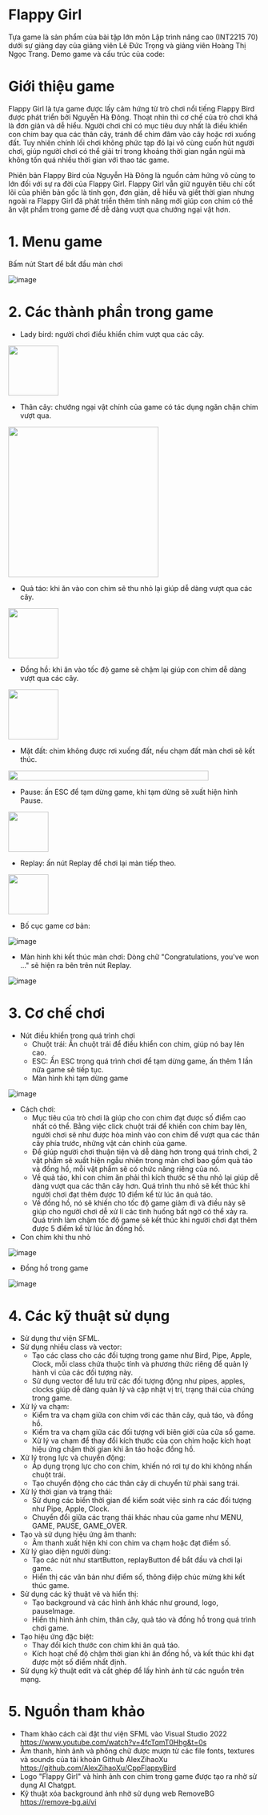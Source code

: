 # Flappy Girl
Tựa game là sản phẩm của bài tập lớn môn Lập trình nâng cao (INT2215 70) dưới sự giảng dạy của giảng viên Lê Đức Trọng và giảng viên Hoàng Thị Ngọc Trang. 
Demo game và cấu trúc của code:
# Giới thiệu game
Flappy Girl là tựa game được lấy cảm hứng từ trò chơi nổi tiếng Flappy Bird được phát triển bởi Nguyễn Hà Đông. Thoạt nhìn thì cơ chế của trò chơi khá là đơn giản và dễ hiểu. Người chơi chỉ có mục tiêu duy nhất là điều khiển con chim bay qua các thân cây, tránh để chim đâm vào cây hoặc rơi xuống đất. Tuy nhiên chính lối chơi không phức tạp đó lại vô cùng cuốn hút người chơi, giúp người chơi có thể giải trí trong khoảng thời gian ngắn ngủi mà không tốn quá nhiều thời gian với thao tác game.

Phiên bản Flappy Bird của Nguyễn Hà Đông là nguồn cảm hứng vô cùng to lớn đối với sự ra đời của Flappy Girl. Flappy Girl vẫn giữ nguyên tiêu chí cốt lõi của phiên bản gốc là tinh gọn, đơn giản, dễ hiểu và giết thời gian nhưng ngoài ra Flappy Girl đã phát triển thêm tính năng mới giúp con chim có thể ăn vật phẩm trong game để dễ dàng vượt qua chướng ngại vật hơn.
# 1. Menu game
Bấm nút Start để bắt đầu màn chơi

![image](https://github.com/user-attachments/assets/e73171fc-7b0a-4f95-8765-902f76558da1)
# 2. Các thành phần trong game
- Lady bird: người chơi điều khiển chim vượt qua các cây.

<img src="https://github.com/user-attachments/assets/5916c15d-4e09-4b2d-8675-2c9ae76bacee" width="100" >

- Thân cây: chướng ngại vật chính của game có tác dụng ngăn chặn chim vượt qua.

<img src="https://github.com/user-attachments/assets/3b4bc679-a494-4d17-940f-f98601cb0517" height="300" >

- Quả táo: khi ăn vào con chim sẽ thu nhỏ lại giúp dễ dàng vượt qua các cây.

<img src="https://github.com/user-attachments/assets/a8435077-c9c0-436a-b7dd-11fcf91fb260" width="100" >

- Đồng hồ: khi ăn vào tốc độ game sẽ chậm lại giúp con chim dễ dàng vượt qua các cây.

<img src="https://github.com/user-attachments/assets/057422d1-649b-4a4e-aec5-62463a8c342d" width="100" >

- Mặt đất: chim không được rơi xuống đất, nếu chạm đất màn chơi sẽ kết thúc.

<img src="https://github.com/user-attachments/assets/02e81ce7-416f-455a-ae0a-5c768216a23b" width="400" height="20">

- Pause: ấn ESC để tạm dừng game, khi tạm dừng sẽ xuất hiện hình Pause.

<img src="https://github.com/user-attachments/assets/6eaa7b1b-a323-4f86-a794-3e394d4fa398" width="80" >

- Replay: ấn nút Replay để chơi lại màn tiếp theo.

<img src="https://github.com/user-attachments/assets/61d026c1-fdf4-477f-afdc-2729d3919e4b" width="80" >

- Bố cục game cơ bản:

![image](https://github.com/user-attachments/assets/e5f71a10-da34-4307-9ad2-0b55a4e83ef0)

- Màn hình khi kết thúc màn chơi: Dòng chữ "Congratulations, you've won ..." sẽ hiện ra bên trên nút Replay.

![image](https://github.com/user-attachments/assets/a88b5f46-f95f-4551-9409-3ead116e46e2)

# 3. Cơ chế chơi
- Nút điều khiển trong quá trình chơi
  + Chuột trái: Ấn chuột trái để điều khiển con chim, giúp nó bay lên cao.
  + ESC: Ấn ESC trong quá trình chơi để tạm dừng game, ấn thêm 1 lần nữa game sẽ tiếp tục.
  + Màn hình khi tạm dừng game
 
![image](https://github.com/user-attachments/assets/45992ee2-7d13-413a-ac0c-dea4089661cc)

- Cách chơi:
  + Mục tiêu của trò chơi là giúp cho con chim đạt được số điểm cao nhất có thể. Bằng việc click chuột trái để khiến con chim bay lên, người chơi sẽ như được hòa mình vào con chim để vượt qua các thân cây phía trước, những vật cản chính của game.
  + Để giúp người chơi thuận tiện và dễ dàng hơn trong quá trình chơi, 2 vật phẩm sẽ xuất hiện ngẫu nhiên trong màn chơi bao gồm quả táo và đồng hồ, mỗi vật phẩm sẽ có chức năng riêng của nó.
  + Về quả táo, khi con chim ăn phải thì kích thước sẽ thu nhỏ lại giúp dễ dàng vượt qua các thân cây hơn. Quá trình thu nhỏ sẽ kết thúc khi người chơi đạt thêm được 10 điểm kể từ lúc ăn quả táo.
  + Về đồng hồ, nó sẽ khiến cho tốc độ game giảm đi và điều này sẽ giúp cho người chơi dễ xử lí các tình huống bất ngờ có thể xảy ra. Quá trình làm chậm tốc độ game sẽ kết thúc khi người chơi đạt thêm được 5 điểm kể từ lúc ăn đồng hồ.
- Con chim khi thu nhỏ

![image](https://github.com/user-attachments/assets/e046c77c-b3f0-4db1-99c9-866cc550a78e)

- Đồng hồ trong game

![image](https://github.com/user-attachments/assets/0dc7e3f3-162a-4de1-b875-6e0d040088d8)

# 4. Các kỹ thuật sử dụng
- Sử dụng thư viện SFML.
- Sử dụng nhiều class và vector:
  + Tạo các class cho các đối tượng trong game như Bird, Pipe, Apple, Clock, mỗi class chứa thuộc tính và phương thức riêng để quản lý hành vi của các đối tượng này.
  + Sử dụng vector để lưu trữ các đối tượng động như pipes, apples, clocks giúp dễ dàng quản lý và cập nhật vị trí, trạng thái của chúng trong game.
- Xử lý va chạm:
  + Kiểm tra va chạm giữa con chim với các thân cây, quả táo, và đồng hồ.
  + Kiểm tra va chạm giữa các đối tượng với biên giới của cửa sổ game.
  + Xử lý va chạm để thay đổi kích thước của con chim hoặc kích hoạt hiệu ứng chậm thời gian khi ăn táo hoặc đồng hồ.
- Xử lý trọng lực và chuyển động:
  + Áp dụng trọng lực cho con chim, khiến nó rơi tự do khi không nhấn chuột trái.
  + Tạo chuyển động cho các thân cây di chuyển từ phải sang trái.
- Xử lý thời gian và trạng thái:
  + Sử dụng các biến thời gian để kiểm soát việc sinh ra các đối tượng như Pipe, Apple, Clock.
  + Chuyển đổi giữa các trạng thái khác nhau của game như MENU, GAME, PAUSE, GAME_OVER.
- Tạo và sử dụng hiệu ứng âm thanh:
  + Âm thanh xuất hiện khi con chim va chạm hoặc đạt điểm số.
- Xử lý giao diện người dùng:
  + Tạo các nút như startButton, replayButton để bắt đầu và chơi lại game.
  + Hiển thị các văn bản như điểm số, thông điệp chúc mừng khi kết thúc game.
- Sử dụng các kỹ thuật vẽ và hiển thị:
  + Tạo background và các hình ảnh khác như ground, logo, pauseImage.
  + Hiển thị hình ảnh chim, thân cây, quả táo và đồng hồ trong quá trình chơi game.
- Tạo hiệu ứng đặc biệt:
  + Thay đổi kích thước con chim khi ăn quả táo.
  + Kích hoạt chế độ chậm thời gian khi ăn đồng hồ, và kết thúc khi đạt được một số điểm nhất định.
- Sử dụng kỹ thuật edit và cắt ghép để lấy hình ảnh từ các nguồn trên mạng.

# 5. Nguồn tham khảo
- Tham khảo cách cài đặt thư viện SFML vào Visual Studio 2022 https://www.youtube.com/watch?v=4fcTqmT0Hhg&t=0s
- Âm thanh, hình ảnh và phông chữ được mượn từ các file fonts, textures và sounds của tài khoản Github AlexZihaoXu https://github.com/AlexZihaoXu/CppFlappyBird
- Logo "Flappy Girl" và hình ảnh con chim trong game được tạo ra nhờ sử dụng AI Chatgpt.
- Kỹ thuật xóa background ảnh nhờ sử dụng web RemoveBG https://remove-bg.ai/vi






